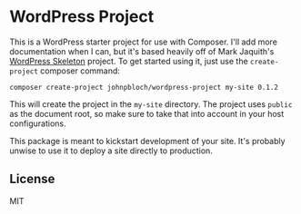 # WordPress Project

This is a WordPress starter project for use with Composer. I'll add more documentation when I can, but it's based heavily off of Mark Jaquith's [WordPress Skeleton](https://github.com/markjaquith/WordPress-Skeleton) project. To get started using it, just use the `create-project` composer command:

```
composer create-project johnpbloch/wordpress-project my-site 0.1.2
```

This will create the project in the `my-site` directory. The project uses `public` as the document root, so make sure to take that into account in your host configurations.

This package is meant to kickstart development of your site. It's probably unwise to use it to deploy a site directly to production.

## License

MIT
